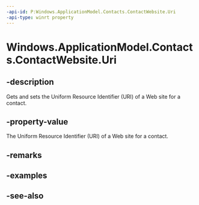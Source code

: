 ----api-id: P:Windows.ApplicationModel.Contacts.ContactWebsite.Uri
-api-type: winrt property
---<!-- Property syntaxpublic Windows.Foundation.Uri Uri { get;  set; }--># Windows.ApplicationModel.Contacts.ContactWebsite.Uri## -descriptionGets and sets the Uniform Resource Identifier (URI) of a Web site for a contact.## -property-valueThe Uniform Resource Identifier (URI) of a Web site for a contact.## -remarks## -examples## -see-also